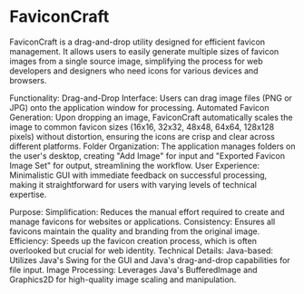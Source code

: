 # FaviconCraft
FaviconCraft is a drag-and-drop utility designed for efficient favicon management. It allows users to easily generate multiple sizes of favicon images from a single source image, simplifying the process for web developers and designers who need icons for various devices and browsers.

Functionality:
Drag-and-Drop Interface: Users can drag image files (PNG or JPG) onto the application window for processing.
Automated Favicon Generation: Upon dropping an image, FaviconCraft automatically scales the image to common favicon sizes (16x16, 32x32, 48x48, 64x64, 128x128 pixels) without distortion, ensuring the icons are crisp and clear across different platforms.
Folder Organization: The application manages folders on the user's desktop, creating "Add Image" for input and "Exported Favicon Image Set" for output, streamlining the workflow.
User Experience: Minimalistic GUI with immediate feedback on successful processing, making it straightforward for users with varying levels of technical expertise.

Purpose:
Simplification: Reduces the manual effort required to create and manage favicons for websites or applications.
Consistency: Ensures all favicons maintain the quality and branding from the original image.
Efficiency: Speeds up the favicon creation process, which is often overlooked but crucial for web identity.
Technical Details:
Java-based: Utilizes Java's Swing for the GUI and Java's drag-and-drop capabilities for file input.
Image Processing: Leverages Java's BufferedImage and Graphics2D for high-quality image scaling and manipulation.
